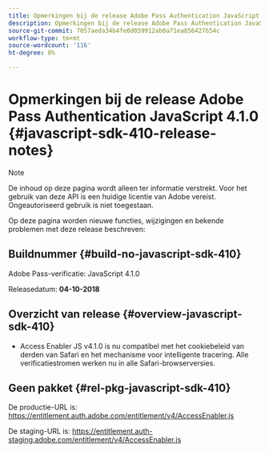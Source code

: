 ```yaml
---
title: Opmerkingen bij de release Adobe Pass Authentication JavaScript 4.1.0
description: Opmerkingen bij de release Adobe Pass Authentication JavaScript 4.1.0
source-git-commit: 7057aeda34b4fe0d059912ab0a71ea856427654c
workflow-type: tm+mt
source-wordcount: '116'
ht-degree: 0%

---
```


# Opmerkingen bij de release Adobe Pass Authentication JavaScript 4.1.0 {#javascript-sdk-410-release-notes}

>[!NOTE]
>
>De inhoud op deze pagina wordt alleen ter informatie verstrekt. Voor het gebruik van deze API is een huidige licentie van Adobe vereist. Ongeautoriseerd gebruik is niet toegestaan.

Op deze pagina worden nieuwe functies, wijzigingen en bekende problemen met deze release beschreven:

## Buildnummer {#build-no-javascript-sdk-410}

Adobe Pass-verificatie: JavaScript 4.1.0

Releasedatum: **04-10-2018**


## Overzicht van release {#overview-javascript-sdk-410}

* Access Enabler JS v4.1.0 is nu compatibel met het cookiebeleid van derden van Safari en het mechanisme voor intelligente tracering. Alle verificatiestromen werken nu in alle Safari-browserversies.


## Geen pakket {#rel-pkg-javascript-sdk-410}

De productie-URL is: https://entitlement.auth.adobe.com/entitlement/v4/AccessEnabler.js

De staging-URL is: https://entitlement.auth-staging.adobe.com/entitlement/v4/AccessEnabler.js
